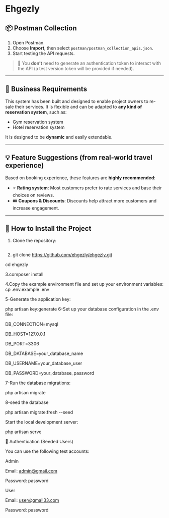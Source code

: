 # Ehgezly

## 📦 Postman Collection

1. Open Postman.
2. Choose **Import**, then select `postman/postman_collection_apis.json`.
3. Start testing the API requests.

> 🔐 You **don’t** need to generate an authentication token to interact with the API (a test version token will be provided if needed).

---

## 📌 Business Requirements

This system has been built and designed to enable project owners to re-sale their services. It is flexible and can be adapted to **any kind of reservation system**, such as:
- Gym reservation system
- Hotel reservation system

It is designed to be **dynamic** and easily extendable.

---

## 💡 Feature Suggestions (from real-world travel experience)

Based on booking experience, these features are **highly recommended**:

- ⭐ **Rating system**: Most customers prefer to rate services and base their choices on reviews.
- 🎟️ **Coupons & Discounts**: Discounts help attract more customers and increase engagement.

---

## 🚀 How to Install the Project

1. Clone the repository:
   ```bash
   
 2.  git clone https://github.com/ehgezly/ehgezly.git
    
   cd ehgezly
   
3.composer install

4.Copy the example environment file and set up your environment variables:
cp .env.example .env

5-Generate the application key:

php artisan key:generate
6-Set up your database configuration in the .env file:

DB_CONNECTION=mysql

DB_HOST=127.0.0.1

DB_PORT=3306

DB_DATABASE=your_database_name

DB_USERNAME=your_database_user

DB_PASSWORD=your_database_password

7-Run the database migrations:

php artisan migrate

8-seed the database

php artisan migrate:fresh --seed

Start the local development server:

php artisan serve

🔐 Authentication (Seeded Users)

You can use the following test accounts:

Admin

Email: admin@gmail.com

Password: password

User

Email: user@gmail33.com

Password: password
